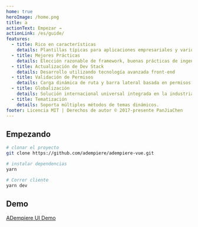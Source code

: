```yaml
---
home: true
heroImage: /home.png
title: a
actionText: Empezar →
actionLink: /es/guide/
features:
  - title: Rico en características
    details: Plantillas típicas para aplicaciones empresariales y varios componentes
  - title: Mejores Prácticas
    details: Elección razonable de framework, buenas prácticas de ingeniería
  - title: Actualización de Dev Stack
    details: Desarrollo utilizando tecnología avanzada front-end
  - title: Validación de Permisos
    details: Carga dinámica de ruta y barra lateral basada en permisos
  - title: Globalización
    details: Solución internacional universal integrada en la industria
  - title: Tematización
    details: Soporta múltiples métodos de temas dinámicos.
footer: Licencia MIT | Derechos de autor © 2017-presente PanJiaChen
---
```


## Empezando

```bash
# clonar el proyecto
git clone https://github.com/adempiere/adempiere-vue.git

# instalar dependencias
yarn

# Correr cliente
yarn dev
```

## Demo

[ADempiere UI Demo](https://demo-ui.erpya.com/)
